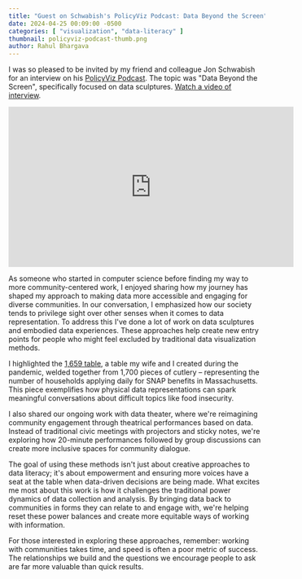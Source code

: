 ```yaml
---
title: "Guest on Schwabish's PolicyViz Podcast: Data Beyond the Screen" 
date: 2024-04-25 00:09:00 -0500
categories: [ "visualization", "data-literacy" ]
thumbnail: policyviz-podcast-thumb.png
author: Rahul Bhargava
---
```


I was so pleased to be invited by my friend and colleague Jon Schwabish for an interview on his [PolicyViz Podcast](https://policyviz.com/podcast/). The topic was "Data Beyond the Screen", specifically focused on data sculptures. [Watch a video of interview](https://www.youtube.com/watch?v=9yW0t51ktjs).

<iframe width="560" height="315" src="http://www.youtube.com/embed/9yW0t51ktjs" frameborder="0" allowfullscreen></iframe>

As someone who started in computer science before finding my way to more community-centered work, I enjoyed sharing how my journey has shaped my approach to making data more accessible and engaging for diverse communities. In our conversation, I emphasized how our society tends to privilege sight over other senses when it comes to data representation. To address this I've done a lot of work on data sculptures and embodied data experiences. These approaches help create new entry points for people who might feel excluded by traditional data visualization methods.

I highlighted the [1,659 table](http://dataculture.northeastern.edu/1659/), a table my wife and I created during the pandemic, welded together from 1,700 pieces of cutlery – representing the number of households applying daily for SNAP benefits in Massachusetts. This piece exemplifies how physical data representations can spark meaningful conversations about difficult topics like food insecurity.

I also shared our ongoing work with data theater, where we're reimagining community engagement through theatrical performances based on data. Instead of traditional civic meetings with projectors and sticky notes, we're exploring how 20-minute performances followed by group discussions can create more inclusive spaces for community dialogue.

The goal of using these methods isn't just about creative approaches to data literacy; it's about empowerment and ensuring more voices have a seat at the table when data-driven decisions are being made. What excites me most about this work is how it challenges the traditional power dynamics of data collection and analysis. By bringing data back to communities in forms they can relate to and engage with, we're helping reset these power balances and create more equitable ways of working with information.

For those interested in exploring these approaches, remember: working with communities takes time, and speed is often a poor metric of success. The relationships we build and the questions we encourage people to ask are far more valuable than quick results.